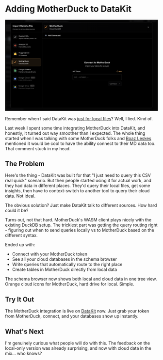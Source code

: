 # Adding MotherDuck to DataKit

![datakit_motherduck_demo](/public/images/datakit_motherduck_demo.png)

Remember when I said DataKit was [just for local files](https://thoughts.amin.contact/posts/why-I-built-a-query-tool)? Well, I lied. Kind of.

Last week I spent some time integrating MotherDuck into DataKit, and honestly, it turned out way smoother than I expected. The whole thing started when I was talking with some MotherDuck folks and [Boaz Leskes](https://www.linkedin.com/in/boazleskes/) mentioned it would be cool to have the ability connect to their MD data too. That comment stuck in my head.

## The Problem

Here's the thing - DataKit was built for that "I just need to query this CSV real quick" scenario. But then people started using it for actual work, and they had data in different places. They'd query their local files, get some insights, then have to context-switch to another tool to query their cloud data. Not ideal.

The obvious solution? Just make DataKit talk to different sources. How hard could it be?

Turns out, not that hard. MotherDuck's WASM client plays nicely with the existing DuckDB setup. The trickiest part was getting the query routing right - figuring out when to send queries locally vs to MotherDuck based on the different syntax.

Ended up with:

- Connect with your MotherDuck token
- See all your cloud databases in the schema browser
- Write queries that automatically route to the right place
- Create tables in MotherDuck directly from local data

The schema browser now shows both local and cloud data in one tree view. Orange cloud icons for MotherDuck, hard drive for local. Simple.

## Try It Out

The MotherDuck integration is live on [DataKit](https://datakit.page) now. Just grab your token from MotherDuck, connect, and your databases show up instantly.

## What's Next

I'm genuinely curious what people will do with this. The feedback on the local-only version was already surprising, and now with cloud data in the mix... who knows?